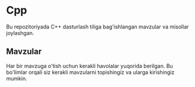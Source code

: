 # Cpp
Bu repozitoriyada C++ dasturlash tiliga bag'ishlangan mavzular va misollar joylashgan.
## Mavzular
Har bir mavzuga o'tish uchun kerakli havolalar yuqorida berilgan. Bu bo'limlar orqali siz kerakli mavzularni topishingiz va ularga kirishingiz mumkin.

